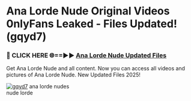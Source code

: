 # Ana Lorde Nude Original Videos 0nlyFans Leaked - Files Updated! (gqyd7)

<h3>🔴 CLICK HERE 🌐==►► <a href="https://tinyurl.com/yc6ubb5a" rel="nofollow">Ana Lorde Nude Updated Files</a></h3>

Get Ana Lorde Nude and all content. Now you can access all videos and pictures of Ana Lorde Nude. New Updated Files 2025!

[![gqyd7](https://i.imgur.com/7eu0CRL.gif)](https://tinyurl.com/yc6ubb5a)
ana lorde nudes<br>
nude lorde